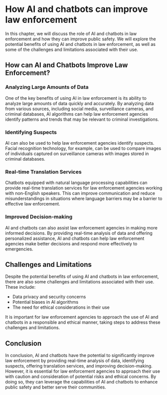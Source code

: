 How AI and chatbots can improve law enforcement
==========================================================================================================

In this chapter, we will discuss the role of AI and chatbots in law enforcement and how they can improve public safety. We will explore the potential benefits of using AI and chatbots in law enforcement, as well as some of the challenges and limitations associated with their use.

How can AI and Chatbots Improve Law Enforcement?
------------------------------------------------

### Analyzing Large Amounts of Data

One of the key benefits of using AI in law enforcement is its ability to analyze large amounts of data quickly and accurately. By analyzing data from various sources, including social media, surveillance cameras, and criminal databases, AI algorithms can help law enforcement agencies identify patterns and trends that may be relevant to criminal investigations.

### Identifying Suspects

AI can also be used to help law enforcement agencies identify suspects. Facial recognition technology, for example, can be used to compare images of individuals captured on surveillance cameras with images stored in criminal databases.

### Real-time Translation Services

Chatbots equipped with natural language processing capabilities can provide real-time translation services for law enforcement agencies working with non-English speakers. This can improve communication and reduce misunderstandings in situations where language barriers may be a barrier to effective law enforcement.

### Improved Decision-making

AI and chatbots can also assist law enforcement agencies in making more informed decisions. By providing real-time analysis of data and offering personalized assistance, AI and chatbots can help law enforcement agencies make better decisions and respond more effectively to emergencies.

Challenges and Limitations
--------------------------

Despite the potential benefits of using AI and chatbots in law enforcement, there are also some challenges and limitations associated with their use. These include:

* Data privacy and security concerns
* Potential biases in AI algorithms
* The need for ethical considerations in their use

It is important for law enforcement agencies to approach the use of AI and chatbots in a responsible and ethical manner, taking steps to address these challenges and limitations.

Conclusion
----------

In conclusion, AI and chatbots have the potential to significantly improve law enforcement by providing real-time analysis of data, identifying suspects, offering translation services, and improving decision-making. However, it is essential for law enforcement agencies to approach their use with caution and consideration of potential risks and ethical concerns. By doing so, they can leverage the capabilities of AI and chatbots to enhance public safety and better serve their communities.
